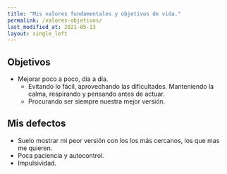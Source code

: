```yaml
---
title: "Mis valores fundamentales y objetivos de vida."
permalink: /valores-objetivos/
last_modified_at: 2021-05-13
layout: single_left
---
```




## Objetivos

- Mejorar poco a poco, día a día. 
  - Evitando lo fácil, aprovechando las dificultades. Manteniendo la calma, respirando y pensando antes de actuar.
  - Procurando ser siempre nuestra mejor versión.

## Mis defectos

- Suelo mostrar mi peor versión con los los más cercanos, los que mas me quieren.
- Poca paciencia y autocontrol.
- Impulsividad.